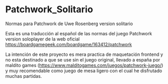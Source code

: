 # Patchwork_Solitario
Normas para Patchwork de Uwe Rosenberg version solitario

Esta es una traducción al español de las normas del juego Patchwork version soloplayer de la web oficial https://boardgamegeek.com/boardgame/163412/patchwork

La intención de este proyecto es mera practica de maquetación frontend y no esta destinado a que se use sin el juego original, llevado a españa por maldito games (https://www.malditogames.com/juegos/patchwork-juego/) y muy recomendable como juego de mesa ligero con el cual he disfrutado muchas partidas.
